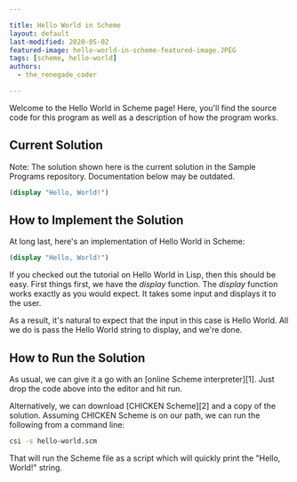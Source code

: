 ```yaml
---

title: Hello World in Scheme
layout: default
last-modified: 2020-05-02
featured-image: hello-world-in-scheme-featured-image.JPEG
tags: [scheme, hello-world]
authors:
  - the_renegade_coder

---
```


Welcome to the Hello World in Scheme page! Here, you'll find the source code for this program as well as a description of how the program works.

## Current Solution

Note: The solution shown here is the current solution in the Sample Programs repository. Documentation below may be outdated.

```Scheme
(display "Hello, World!")

```

## How to Implement the Solution

At long last, here's an implementation of Hello World in Scheme:

```scheme
(display "Hello, World!")
```
If you checked out the tutorial on Hello World in Lisp, then this should be easy. First things first, we have the *display* function. The *display* function works exactly as you would expect. It takes some input and displays it to the user.

As a result, it's natural to expect that the input in this case is Hello World. All we do is pass the Hello World string to display, and we're done.


## How to Run the Solution

As usual, we can give it a go with an [online Scheme interpreter][1]. Just drop the code above into the editor and hit run.

Alternatively, we can download [CHICKEN Scheme][2] and a copy of the solution. Assuming CHICKEN Scheme is on our path, we can run the following from a command line:

```bash
csi -s hello-world.scm
```
That will run the Scheme file as a script which will quickly print the "Hello, World!" string.

